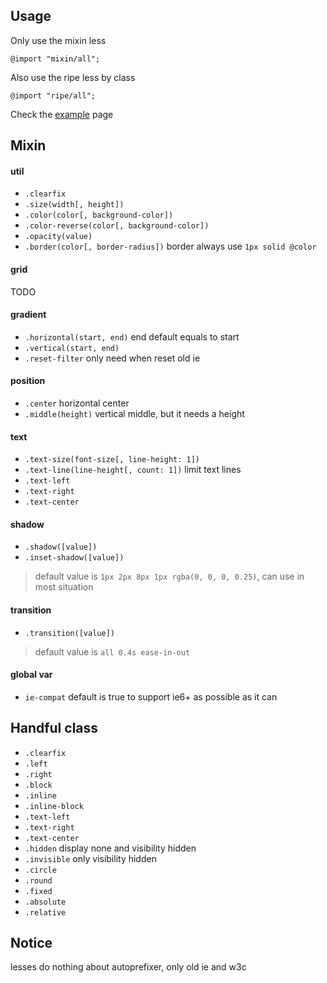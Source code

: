 Usage
---

Only use the mixin less

```less
@import "mixin/all";
```

Also use the ripe less by class

```less
@import "ripe/all";
```

Check the [example](http://chunpu.github.io/lesses/example/) page


Mixin
---

#### util

- `.clearfix`
- `.size(width[, height])`
- `.color(color[, background-color])`
- `.color-reverse(color[, background-color])`
- `.opacity(value)`
- `.border(color[, border-radius])` border always use `1px solid @color`

#### grid

TODO

#### gradient

- `.horizontal(start, end)` end default equals to start
- `.vertical(start, end)`
- `.reset-filter` only need when reset old ie

#### position

- `.center` horizontal center
- `.middle(height)` vertical middle, but it needs a height

#### text

- `.text-size(font-size[, line-height: 1])`
- `.text-line(line-height[, count: 1])` limit text lines
- `.text-left`
- `.text-right`
- `.text-center`

#### shadow

- `.shadow([value])`
- `.inset-shadow([value])`

> default value is `1px 2px 8px 1px rgba(0, 0, 0, 0.25)`, can use in most situation


#### transition

- `.transition([value])`

>  default value is `all 0.4s ease-in-out`

#### global var

- `ie-compat` default is true to support ie6+ as possible as it can


Handful class
---

- `.clearfix`
- `.left`
- `.right`
- `.block`
- `.inline`
- `.inline-block`
- `.text-left`
- `.text-right`
- `.text-center`
- `.hidden` display none and visibility hidden
- `.invisible` only visibility hidden
- `.circle`
- `.round`
- `.fixed`
- `.absolute`
- `.relative`

Notice
---

lesses do nothing about autoprefixer, only old ie and w3c

